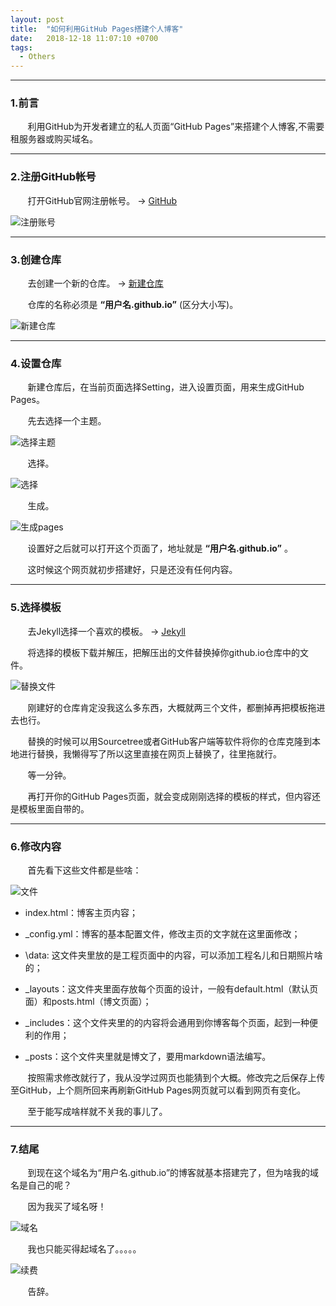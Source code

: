 ```yaml
---
layout: post
title:  "如何利用GitHub Pages搭建个人博客"
date:   2018-12-18 11:07:10 +0700
tags:
  - Others
---
```


-------
### 1.前言

&#160; &#160; &#160; &#160;利用GitHub为开发者建立的私人页面“GitHub Pages”来搭建个人博客,不需要租服务器或购买域名。    

-------
### 2.注册GitHub帐号

&#160; &#160; &#160; &#160;打开GitHub官网注册帐号。 → [GitHub](https://github.com/)

![注册账号](https://raw.githubusercontent.com/Verdvana/Verdvana.github.io/master/_posts/how_to_make_website/sign_up_github.jpg)     

--------
### 3.创建仓库
&#160; &#160; &#160; &#160;去创建一个新的仓库。 → [新建仓库](https://github.com/new)       
 
&#160; &#160; &#160; &#160;仓库的名称必须是 __“用户名.github.io”__ (区分大小写)。   

![新建仓库](https://raw.githubusercontent.com/Verdvana/Verdvana.github.io/master/_posts/how_to_make_website/creat_a_new_repository.jpg)


-----
### 4.设置仓库

&#160; &#160; &#160; &#160;新建仓库后，在当前页面选择Setting，进入设置页面，用来生成GitHub Pages。

&#160; &#160; &#160; &#160;先去选择一个主题。

![选择主题](https://raw.githubusercontent.com/Verdvana/Verdvana.github.io/master/_posts/how_to_make_website/chosse-a-theme.png)

&#160; &#160; &#160; &#160;选择。

![选择](https://raw.githubusercontent.com/Verdvana/Verdvana.github.io/master/_posts/how_to_make_website/select-theme.png)

&#160; &#160; &#160; &#160;生成。


![生成pages](https://raw.githubusercontent.com/Verdvana/Verdvana.github.io/master/_posts/how_to_make_website/generate_github_pages.jpg)

&#160; &#160; &#160; &#160;设置好之后就可以打开这个页面了，地址就是 __“用户名.github.io”__ 。

&#160; &#160; &#160; &#160;这时候这个网页就初步搭建好，只是还没有任何内容。

-----
### 5.选择模板

&#160; &#160; &#160; &#160;去Jekyll选择一个喜欢的模板。 → [Jekyll](http://jekyllthemes.org/)

&#160; &#160; &#160; &#160;将选择的模板下载并解压，把解压出的文件替换掉你github.io仓库中的文件。

![替换文件](https://raw.githubusercontent.com/Verdvana/Verdvana.github.io/master/_posts/how_to_make_website/choose_theme.jpg)

&#160; &#160; &#160; &#160;刚建好的仓库肯定没我这么多东西，大概就两三个文件，都删掉再把模板拖进去也行。

&#160; &#160; &#160; &#160;替换的时候可以用Sourcetree或者GitHub客户端等软件将你的仓库克隆到本地进行替换，我懒得写了所以这里直接在网页上替换了，往里拖就行。

&#160; &#160; &#160; &#160;等一分钟。

&#160; &#160; &#160; &#160;再打开你的GitHub Pages页面，就会变成刚刚选择的模板的样式，但内容还是模板里面自带的。

------
### 6.修改内容

&#160; &#160; &#160; &#160;首先看下这些文件都是些啥：

![文件](https://raw.githubusercontent.com/Verdvana/Verdvana.github.io/master/_posts/how_to_make_website/file.jpg)

* index.html：博客主页内容；

*  \_config.yml：博客的基本配置文件，修改主页的文字就在这里面修改；

* \data: 这文件夹里放的是工程页面中的内容，可以添加工程名儿和日期照片啥的；

* \_layouts：这文件夹里面存放每个页面的设计，一般有default.html（默认页面）和posts.html（博文页面）；

* \_includes：这个文件夹里的的内容将会通用到你博客每个页面，起到一种便利的作用；

* \_posts：这个文件夹里就是博文了，要用markdown语法编写。

&#160; &#160; &#160; &#160;按照需求修改就行了，我从没学过网页也能猜到个大概。修改完之后保存上传至GitHub，上个厕所回来再刷新GitHub Pages网页就可以看到网页有变化。

&#160; &#160; &#160; &#160;至于能写成啥样就不关我的事儿了。

--------

### 7.结尾
&#160; &#160; &#160; &#160;到现在这个域名为“用户名.github.io”的博客就基本搭建完了，但为啥我的域名是自己的呢？

&#160; &#160; &#160; &#160;因为我买了域名呀！

![域名](https://raw.githubusercontent.com/Verdvana/Verdvana.github.io/master/_posts/how_to_make_website/domain_name.png)

&#160; &#160; &#160; &#160;我也只能买得起域名了。。。。。

![续费](https://raw.githubusercontent.com/Verdvana/Verdvana.github.io/master/_posts/how_to_make_website/Renewal_fee.jpg)


&#160; &#160; &#160; &#160;告辞。

